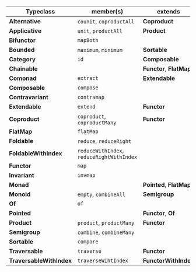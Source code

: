| Typeclass                | member(s)                                 | extends                  |
| ------------------------ | ----------------------------------------- | ------------------------ |
| **Alternative**          | `counit`, `coproductAll`                  | **Coproduct**            |
| **Applicative**          | `unit`, `productAll`                      | **Product**              |
| **Bifunctor**            | `mapBoth`                                 |                          |
| **Bounded**              | `maximum`, `minimum`                      | **Sortable**             |
| **Category**             | `id`                                      | **Composable**           |
| **Chainable**            |                                           | **Functor**, **FlatMap** |
| **Comonad**              | `extract`                                 | **Extendable**           |
| **Composable**           | `compose`                                 |                          |
| **Contravariant**        | `contramap`                               |                          |
| **Extendable**           | `extend`                                  | **Functor**              |
| **Coproduct**            | `coproduct`, `coproductMany`              | **Functor**              |
| **FlatMap**              | `flatMap`                                 |                          |
| **Foldable**             | `reduce`, `reduceRight`                   |                          |
| **FoldableWithIndex**    | `reduceWithIndex`, `reduceRightWithIndex` |                          |
| **Functor**              | `map`                                     |                          |
| **Invariant**            | `invmap`                                  |                          |
| **Monad**                |                                           | **Pointed**, **FlatMap** |
| **Monoid**               | `empty`, `combineAll`                     | **Semigroup**            |
| **Of**                   | `of`                                      |                          |
| **Pointed**              |                                           | **Functor**, **Of**      |
| **Product**              | `product`, `productMany`                  | **Functor**              |
| **Semigroup**            | `combine`, `combineMany`                  |                          |
| **Sortable**             | `compare`                                 |                          |
| **Traversable**          | `traverse`                                | **Functor**              |
| **TraversableWithIndex** | `traverseWihtIndex`                       | **FunctorWithIndex**     |
